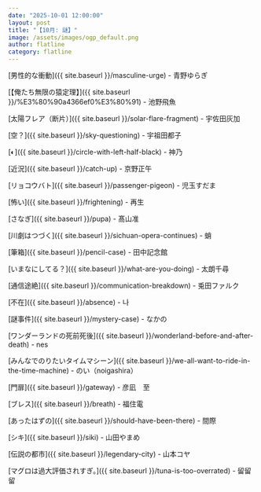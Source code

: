 ```yaml
---
date: "2025-10-01 12:00:00"
layout: post
title: "【10月: 謎】"
image: /assets/images/ogp_default.png
author: flatline
category: flatline
---
```


[男性的な衝動]({{ site.baseurl }}/masculine-urge) - 青野ゆらぎ

[【俺たち無限の猿定理】]({{ site.baseurl }}/%E3%80%90a4366ef0%E3%80%91) - 池野飛魚

[太陽フレア（断片）]({{ site.baseurl }}/solar-flare-fragment) - 宇佐田灰加

[空？]({{ site.baseurl }}/sky-questioning) - 宇祖田都子

[◐]({{ site.baseurl }}/circle-with-left-half-black) - 神乃

[近況]({{ site.baseurl }}/catch-up) - 京野正午

[リョコウバト]({{ site.baseurl }}/passenger-pigeon) - 児玉すだま

[怖い]({{ site.baseurl }}/frightening) - 再生

[さなぎ]({{ site.baseurl }}/pupa) - 髙山准

[川劇はつづく]({{ site.baseurl }}/sichuan-opera-continues) - 蛸

[筆箱]({{ site.baseurl }}/pencil-case) - 田中記念館

[いまなにしてる？]({{ site.baseurl }}/what-are-you-doing) - 太朗千尋

[通信途絶]({{ site.baseurl }}/communication-breakdown) - 兎田ファルク

[不在]({{ site.baseurl }}/absence) - 나

[謎事件]({{ site.baseurl }}/mystery-case) - なかの

[ワンダーランドの死前死後]({{ site.baseurl }}/wonderland-before-and-after-death) - nes

[みんなでのりたいタイムマシーン]({{ site.baseurl }}/we-all-want-to-ride-in-the-time-machine) - のい（noigashira）

[門扉]({{ site.baseurl }}/gateway) - 彦凪　至

[ブレス]({{ site.baseurl }}/breath) - 福住電

[あったはずの]({{ site.baseurl }}/should-have-been-there) - 間際

[シキ]({{ site.baseurl }}/siki) - 山田やまめ

[伝説の都市]({{ site.baseurl }}/legendary-city) - 山本コヤ

[マグロは過大評価されすぎ。]({{ site.baseurl }}/tuna-is-too-overrated) - 留留留
